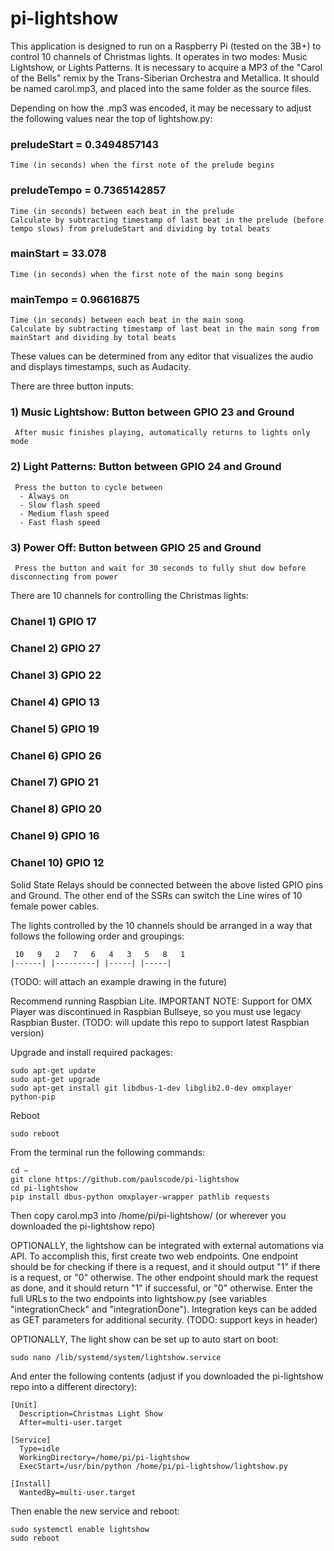 # pi-lightshow

This application is designed to run on a Raspberry Pi (tested on the 3B+) to control 10 channels of Christmas lights.  It operates in two modes: Music Lightshow, or Lights Patterns.  It is necessary to acquire a MP3 of the "Carol of the Bells" remix by the Trans-Siberian Orchestra and Metallica.  It should be named carol.mp3, and placed into the same folder as the source files.

Depending on how the .mp3 was encoded, it may be necessary to adjust the following values near the top of lightshow.py:

### preludeStart = 0.3494857143
    Time (in seconds) when the first note of the prelude begins
### preludeTempo = 0.7365142857
    Time (in seconds) between each beat in the prelude
    Calculate by subtracting timestamp of last beat in the prelude (before tempo slows) from preludeStart and dividing by total beats
### mainStart = 33.078
    Time (in seconds) when the first note of the main song begins
### mainTempo = 0.96616875
    Time (in seconds) between each beat in the main song
    Calculate by subtracting timestamp of last beat in the main song from mainStart and dividing by total beats

These values can be determined from any editor that visualizes the audio and displays timestamps, such as Audacity.

There are three button inputs:

### 1) Music Lightshow: Button between GPIO 23 and Ground
     After music finishes playing, automatically returns to lights only mode
### 2) Light Patterns: Button between GPIO 24 and Ground
     Press the button to cycle between
      - Always on
      - Slow flash speed
      - Medium flash speed
      - Fast flash speed
### 3) Power Off: Button between GPIO 25 and Ground
     Press the button and wait for 30 seconds to fully shut dow before disconnecting from power

There are 10 channels for controlling the Christmas lights:

### Chanel 1) GPIO 17
### Chanel 2) GPIO 27
### Chanel 3) GPIO 22
### Chanel 4) GPIO 13
### Chanel 5) GPIO 19
### Chanel 6) GPIO 26
### Chanel 7) GPIO 21
### Chanel 8) GPIO 20
### Chanel 9) GPIO 16
### Chanel 10) GPIO 12

Solid State Relays should be connected between the above listed GPIO pins and Ground.  The other end of the SSRs can switch the Line wires of 10 female power cables.

The lights controlled by the 10 channels should be arranged in a way that follows the following order and groupings:

     10   9   2   7   6   4   3   5   8   1
    |------| |---------| |-----| |-----|

(TODO: will attach an example drawing in the future)

Recommend running Raspbian Lite.
IMPORTANT NOTE: Support for OMX Player was discontinued in Raspbian Bullseye, so you must use legacy Raspbian Buster.
(TODO: will update this repo to support latest Raspbian version)

Upgrade and install required packages:

    sudo apt-get update
    sudo apt-get upgrade
    sudo apt-get install git libdbus-1-dev libglib2.0-dev omxplayer python-pip

Reboot

    sudo reboot

From the terminal run the following commands:

    cd ~
    git clone https://github.com/paulscode/pi-lightshow
    cd pi-lightshow
    pip install dbus-python omxplayer-wrapper pathlib requests

Then copy carol.mp3 into /home/pi/pi-lightshow/ (or wherever you downloaded the pi-lightshow repo)

OPTIONALLY, the lightshow can be integrated with external automations via API.  To accomplish this, first create two web endpoints.  One endpoint should be for checking if there is a request, and it should output "1" if there is a request, or "0" otherwise.  The other endpoint should mark the request as done, and it should return "1" if successful, or "0" otherwise.  Enter the full URLs to the two endpoints into lightshow.py (see variables "integrationCheck" and "integrationDone").  Integration keys can be added as GET parameters for additional security.  (TODO: support keys in header)

OPTIONALLY, The light show can be set up to auto start on boot:

    sudo nano /lib/systemd/system/lightshow.service

And enter the following contents (adjust if you downloaded the pi-lightshow repo into a different directory):

    [Unit]
      Description=Christmas Light Show
      After=multi-user.target
    
    [Service]
      Type=idle
      WorkingDirectory=/home/pi/pi-lightshow
      ExecStart=/usr/bin/python /home/pi/pi-lightshow/lightshow.py
    
    [Install]
      WantedBy=multi-user.target

Then enable the new service and reboot:

    sudo systemctl enable lightshow
    sudo reboot
